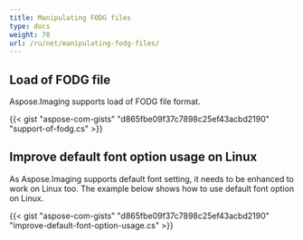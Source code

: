 ```yaml
---
title: Manipulating FODG files
type: docs
weight: 70
url: /ru/net/manipulating-fodg-files/
---
```


## **Load of FODG file**
Aspose.Imaging supports load of FODG file format.

{{< gist "aspose-com-gists" "d865fbe09f37c7898c25ef43acbd2190" "support-of-fodg.cs" >}}

## **Improve default font option usage on Linux**
As Aspose.Imaging supports default font setting, it needs to be enhanced to work on Linux too. 
The example below shows how to use default font option on Linux.

{{< gist "aspose-com-gists" "d865fbe09f37c7898c25ef43acbd2190" "improve-default-font-option-usage.cs" >}}
